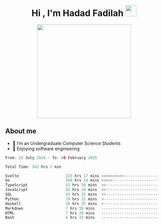 <h1 align="center">Hi , I'm Hadad Fadilah <img src="https://media.giphy.com/media/hvRJCLFzcasrR4ia7z/giphy.gif" width="35"></h1>

<p align="center">
<img src="https://media.tenor.com/78dNivDemDAAAAAi/speech-bubble-venti.gif" width="300"/>    
</p>


##  About me
- 🔭 I’m an Undergraduate Computer Science Students
- 🌱 Enjoying software engineering

<!--START_SECTION:waka-->

```go
From: 25 July 2024 - To: 08 February 2025

Total Time: 542 hrs 1 min

Svelte                     223 hrs 17 mins >>>>>>>>>>---------------   40.99 %
Go                         104 hrs 24 mins >>>>>--------------------   19.17 %
TypeScript                 53 hrs 50 mins  >>-----------------------   09.88 %
JavaScript                 42 hrs 24 mins  >>-----------------------   07.79 %
SQL                        41 hrs 25 mins  >>-----------------------   07.60 %
Python                     19 hrs 31 mins  >------------------------   03.58 %
Haskell                    16 hrs 37 mins  >------------------------   03.05 %
Markdown                   7 hrs 55 mins   -------------------------   01.45 %
HTML                       7 hrs 39 mins   -------------------------   01.40 %
Bash                       6 hrs 15 mins   -------------------------   01.15 %
```

<!--END_SECTION:waka-->




<!--
**Fadil-Tao/Fadil-Tao** is a ✨ _special_ ✨ repository because its `README.md` (this file) appears on your GitHub profile.


